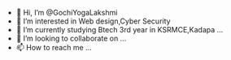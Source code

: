 - 👋 Hi, I’m @GochiYogaLakshmi
- 👀 I’m interested in Web design,Cyber Security
- 🌱 I’m currently studying Btech 3rd year in KSRMCE,Kadapa ...
- 💞️ I’m looking to collaborate on ...
- 📫 How to reach me ...

<!---
GochiYogaLakshmi/GochiYogaLakshmi is a ✨ special ✨ repository because its `README.md` (this file) appears on your GitHub profile.
You can click the Preview link to take a look at your changes.
--->
